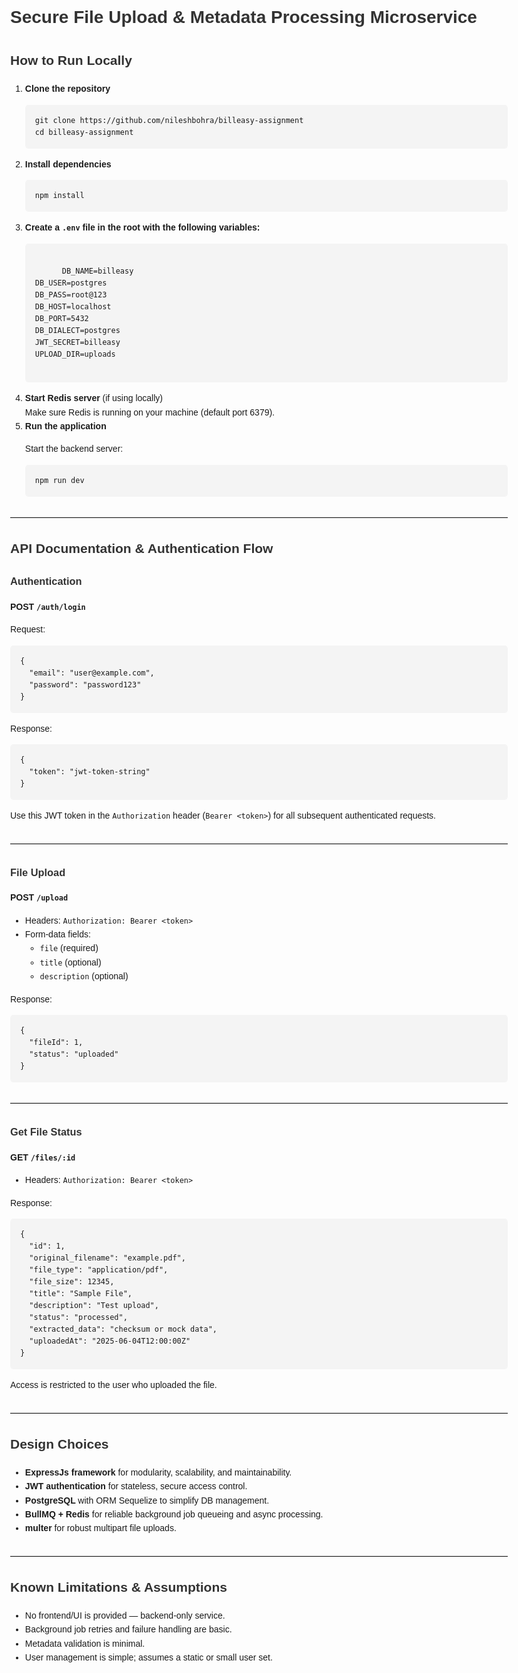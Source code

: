 <!DOCTYPE html>
<html lang="en">
<head>
  <meta charset="UTF-8" />
  <meta name="viewport" content="width=device-width, initial-scale=1" />
  <title>Secure File Upload & Metadata Processing Microservice</title>
  <style>
    body {
      font-family: Arial, sans-serif;
      line-height: 1.6;
      margin: 2rem;
      max-width: 900px;
    }
    pre {
      background: #f4f4f4;
      padding: 1rem;
      overflow-x: auto;
      border-radius: 5px;
    }
    code {
      font-family: monospace;
    }
    h1, h2, h3 {
      color: #333;
    }
    hr {
      border: none;
      border-top: 1px solid #ddd;
      margin: 2rem 0;
    }
  </style>
</head>
<body>

  <h1>Secure File Upload &amp; Metadata Processing Microservice</h1>

  <h2>How to Run Locally</h2>

  <ol>
    <li><strong>Clone the repository</strong>
      <pre><code>git clone https://github.com/nileshbohra/billeasy-assignment
cd billeasy-assignment</code></pre>
    </li>
    <li><strong>Install dependencies</strong>
      <pre><code>npm install</code></pre>
    </li>
    <li><strong>Create a <code>.env</code> file in the root with the following variables:</strong>
      <pre><code>
      DB_NAME=billeasy
DB_USER=postgres 
DB_PASS=root@123
DB_HOST=localhost 
DB_PORT=5432
DB_DIALECT=postgres
JWT_SECRET=billeasy
UPLOAD_DIR=uploads
      </code></pre>
    </li>
    <li><strong>Start Redis server</strong> (if using locally)<br />
      Make sure Redis is running on your machine (default port 6379).
    </li>
    <li><strong>Run the application</strong>
      <p>Start the backend server:</p>
      <pre><code>npm run dev</code></pre>
    </li>
  </ol>

  <hr />

  <h2>API Documentation &amp; Authentication Flow</h2>

  <h3>Authentication</h3>
  <p><strong>POST <code>/auth/login</code></strong></p>
  <p>Request:</p>
  <pre><code>{
  "email": "user@example.com",
  "password": "password123"
}</code></pre>
  <p>Response:</p>
  <pre><code>{
  "token": "jwt-token-string"
}</code></pre>
  <p>Use this JWT token in the <code>Authorization</code> header (<code>Bearer &lt;token&gt;</code>) for all subsequent authenticated requests.</p>

  <hr />

  <h3>File Upload</h3>
  <p><strong>POST <code>/upload</code></strong></p>
  <ul>
    <li>Headers: <code>Authorization: Bearer &lt;token&gt;</code></li>
    <li>Form-data fields:
      <ul>
        <li><code>file</code> (required)</li>
        <li><code>title</code> (optional)</li>
        <li><code>description</code> (optional)</li>
      </ul>
    </li>
  </ul>
  <p>Response:</p>
  <pre><code>{
  "fileId": 1,
  "status": "uploaded"
}</code></pre>

  <hr />

  <h3>Get File Status</h3>
  <p><strong>GET <code>/files/:id</code></strong></p>
  <ul>
    <li>Headers: <code>Authorization: Bearer &lt;token&gt;</code></li>
  </ul>
  <p>Response:</p>
  <pre><code>{
  "id": 1,
  "original_filename": "example.pdf",
  "file_type": "application/pdf",
  "file_size": 12345,
  "title": "Sample File",
  "description": "Test upload",
  "status": "processed",
  "extracted_data": "checksum or mock data",
  "uploadedAt": "2025-06-04T12:00:00Z"
}</code></pre>
  <p>Access is restricted to the user who uploaded the file.</p>

  <hr />

  <h2>Design Choices</h2>
  <ul>
    <li><strong>ExpressJs framework</strong> for modularity, scalability, and maintainability.</li>
    <li><strong>JWT authentication</strong> for stateless, secure access control.</li>
    <li><strong>PostgreSQL </strong> with ORM Sequelize to simplify DB management.</li>
    <li><strong>BullMQ + Redis</strong> for reliable background job queueing and async processing.</li>
    <li><strong>multer</strong> for robust multipart file uploads.</li>
  </ul>

  <hr />

  <h2>Known Limitations &amp; Assumptions</h2>
  <ul>
    <li>No frontend/UI is provided — backend-only service.</li>
    <li>Background job retries and failure handling are basic.</li>
    <li>Metadata validation is minimal.</li>
    <li>User management is simple; assumes a static or small user set.</li>
  </ul>

</body>
</html>
